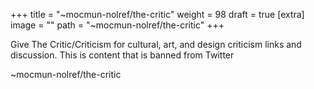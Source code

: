 
+++
title = "~mocmun-nolref/the-critic"
weight = 98
draft = true
[extra]
image = ""
path = "~mocmun-nolref/the-critic"
+++

Give The Critic/Criticism for cultural, art, and design criticism links and discussion. This is content that is banned from Twitter

~mocmun-nolref/the-critic
